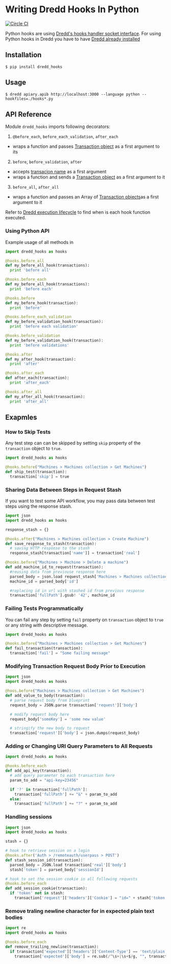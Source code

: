 # Writing Dredd Hooks In Python

[![Circle CI](https://circleci.com/gh/apiaryio/dredd-hooks-python.svg?style=svg&circle-token=fabe4e989063164814e78dab78acb58d99e95a2f)](https://circleci.com/gh/apiaryio/dredd-hooks-python)


Python hooks are using [Dredd's hooks handler socket interface](hooks-new-language.md). For using Python hooks in Dredd you have to have [Dredd already installed](quickstart.md)

## Installation

```
$ pip install dredd_hooks
```

## Usage

```
$ dredd apiary.apib http://localhost:3000 --language python --hookfiles=./hooks*.py
```

## API Reference

Module `dredd_hooks` imports following decorators:

1. `@before_each`, `before_each_validation`, `after_each`
  - wraps a function and passes [Transaction object](hooks.md#transaction-object-structure) as a first argument to its

2. `before`, `before_validation`, `after`
  - accepts [transacion name](hooks.md#getting-transaction-names) as a first argument
  - wraps a function and sends a [Transaction object](hooks.md#transaction-object-structure) as a first argument to it

3. `before_all`, `after_all`
  - wraps a function and passes an Array of [Transaction objects](hooks.md#transaction-object-structure)as a first argument to it


Refer to [Dredd execution lifecycle](usage.md#dredd-execution-lifecycle) to find when is each hook function executed.

### Using Python API

Example usage of all methods in

```python
import dredd_hooks as hooks

@hooks.before_all
def my_before_all_hook(transactions):
  print 'before all'

@hooks.before_each
def my_before_all_hook(transactions):
  print 'before each'

@hooks.before
def my_before_hook(transaction):
  print 'before'

@hooks.before_each_validation
def my_before_validation_hook(transaction):
  print 'before each validation'

@hooks.before_validation
def my_before_validation_hook(transaction):
  print 'before validations'

@hooks.after
def my_after_hook(transaction):
  print 'after'

@hooks.after_each
def after_each(transaction):
  print 'after_each'

@hooks.after_all
def my_after_all_hook(transaction):
  print 'after_all'

```

## Exapmles

### How to Skip Tests

Any test step can can be skipped by setting `skip` property of the `transaction` object to `true`.

```python
import dredd_hooks as hooks

@hooks.before("Machines > Machines collection > Get Machines")
def ship_test(transaction):
  transaction['skip'] = true
```

### Sharing Data Between Steps in Request Stash

If you want to test some API workflow, you may pass data between test steps using the response stash.

```python
import json
import dredd_hooks as hooks

response_stash = {}

@hooks.after("Machines > Machines collection > Create Machine")
def save_response_to_stash(transaction):
  # saving HTTP response to the stash
  response_stash[transaction['name']] = transaction['real']

@hooks.before("Machines > Machine > Delete a machine")
def add_machine_id_to_request(transaction):
  #reusing data from previouse response here
  parsed_body = json.load request_stash['Machines > Machines collection > Create Machine']
  machine_id = parsed_body['id']

  #replacing id in url with stashed id from previous response
  transaction['fullPath'].gsub! '42', machine_id
```

### Failing Tests Programmatically

You can fail any step by setting `fail` property on `transaction` object to `true` or any string with descriptive message.

```python
import dredd_hooks as hooks

@hooks.before("Machines > Machines collection > Get Machines")
def fail_transaction(transaction):
  transaction['fail'] = "Some failing message"
```

### Modifying Transaction Request Body Prior to Execution

```python
import json
import dredd_hooks as hooks

@hoos.before("Machines > Machines collection > Get Machines")
def add_value_to_body(transaction):
  # parse request body from blueprint
  request_body = JSON.parse transaction['request']['body']

  # modify request body here
  request_body['someKey'] = 'some new value'

  # stringify the new body to request
  transaction['request']['body'] = json.dumps(request_body)
```

### Adding or Changing URI Query Parameters to All Requests

```python
import dredd_hooks as hooks

@hooks.before_each
def add_api_key(transaction):
  # add query parameter to each transaction here
  param_to_add = "api-key=23456"

  if '?' in transaction['fullPath']:
    transaction['fullPath'] += "&" + param_to_add
  else:
    transaction['fullPath'] += "?" + param_to_add
```

### Handling sessions

```python
import json
import dredd_hooks as hooks

stash = {}

# hook to retrieve session on a login
@hooks.after('Auth > /remoteauth/userpass > POST')
def stash_session_id(transaction):
  parsed_body = JSON.load transaction['real']['body']
  stash['token'] = parsed_body['sessionId']

# hook to set the session cookie in all following requests
@hooks.before_each
def add_session_cookie(transaction):
  if 'token' not in stash:
    transaction['request']['headers']['Cookie'] = "id=" + stash['token']
```


### Remove traling newline character for in expected plain text bodies

```python
import re
import dredd_hooks as hooks

@hooks.before_each
def remove_trailing_newline(transaction):
  if transaction['expected']['headers']['Content-Type'] == 'text/plain':
    transaction['expected']['body'] = re.sub(/^\s+|\s+$/g, "", transaction['expected']['body'])
```